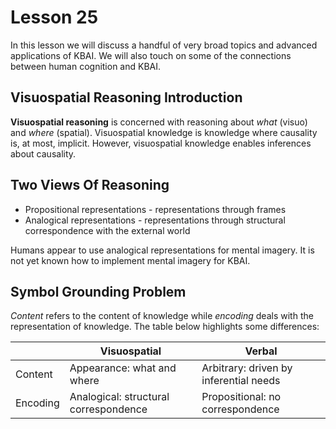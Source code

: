 # Lesson 25

In this lesson we will discuss a handful of very broad topics and advanced applications of KBAI. We will also touch on some of the connections between human cognition and KBAI.

## Visuospatial Reasoning Introduction

**Visuospatial reasoning** is concerned with reasoning about _what_ (visuo) and _where_ (spatial). Visuospatial knowledge is knowledge where causality is, at most, implicit. However, visuospatial knowledge enables inferences about causality.

## Two Views Of Reasoning

- Propositional representations - representations through frames
- Analogical representations - representations through structural correspondence with the external world

Humans appear to use analogical representations for mental imagery. It is not yet known how to implement mental imagery for KBAI.

## Symbol Grounding Problem

_Content_ refers to the content of knowledge while _encoding_ deals with the representation of knowledge. The table below highlights some differences:

|          | Visuospatial                          | Verbal                                 |
| -------- | ------------------------------------- | -------------------------------------- |
| Content  | Appearance: what and where            | Arbitrary: driven by inferential needs |
| Encoding | Analogical: structural correspondence | Propositional: no correspondence       |

